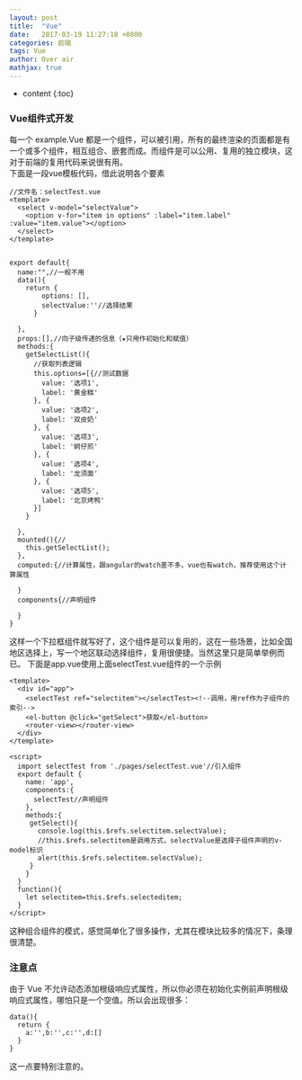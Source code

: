 ```yaml
---
layout: post
title:  "Vue"
date:   2017-03-19 11:27:18 +0800
categories: 前端
tags: Vue
author: Over air
mathjax: true
---
```


* content
{:toc}

### Vue组件式开发
每一个 example.Vue 都是一个组件，可以被引用，所有的最终渲染的页面都是有一个或多个组件，相互组合、嵌套而成。而组件是可以公用、复用的独立模块，这对于前端的复用代码来说很有用。  <br/>
下面是一段vue模板代码，借此说明各个要素
```
//文件名：selectTest.vue
<template>
  <select v-model="selectValue">
    <option v-for="item in options" :label="item.label" :value="item.value"></option>
  </select>
</template>


export default{
  name:"",//一般不用
  data(){
    return {
        options: [],
        selectValue:''//选择结果
      }

  },
  props:[],//向子级传递的信息（★只用作初始化和赋值）
  methods:{
    getSelectList(){
      //获取列表逻辑
      this.options=[{//测试数据
        value: '选项1',
        label: '黄金糕'
      }, {
        value: '选项2',
        label: '双皮奶'
      }, {
        value: '选项3',
        label: '蚵仔煎'
      }, {
        value: '选项4',
        label: '龙须面'
      }, {
        value: '选项5',
        label: '北京烤鸭'
      }]
    }

  },
  mounted(){//
    this.getSelectList();
  },
  computed:{//计算属性，跟angular的watch差不多，vue也有watch，推荐使用这个计算属性

  }
  components{//声明组件

  }
}

```
这样一个下拉框组件就写好了，这个组件是可以复用的，这在一些场景，比如全国地区选择上，写一个地区联动选择组件，复用很便捷。当然这里只是简单举例而已。
下面是app.vue使用上面selectTest.vue组件的一个示例
```
<template>
  <div id="app">
    <selectTest ref="selectitem"></selectTest><!--调用，用ref作为子组件的索引-->
    <el-button @click="getSelect">获取</el-button>
    <router-view></router-view>
  </div>
</template>

<script>
  import selectTest from './pages/selectTest.vue'//引入组件
  export default {
    name: 'app',
    components:{
      selectTest//声明组件
    },
    methods:{
     getSelect(){
       console.log(this.$refs.selectitem.selectValue);
       //this.$refs.selectitem是调用方式，selectValue是选择子组件声明的v-model标识
       alert(this.$refs.selectitem.selectValue);
     }
    }
  }
  function(){
    let selectitem=this.$refs.selecteditem;
  }
</script>
```
这种组合组件的模式，感觉简单化了很多操作，尤其在模块比较多的情况下，条理很清楚。

### 注意点
由于 Vue 不允许动态添加根级响应式属性，所以你必须在初始化实例前声明根级响应式属性，哪怕只是一个空值。所以会出现很多：
```
data(){
  return {
    a:'',b:'',c:'',d:[]
  }
}
```
这一点要特别注意的。
